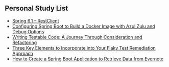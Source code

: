## Personal Study List
<!-- BLOG-POST-LIST:START -->
- [Spring 6.1 – RestClient](https://foojay.io/today/spring-6-1-restclient/)
- [Configuring Spring Boot to Build a Docker Image with Azul Zulu and Debug Options](https://foojay.io/today/configuring-spring-boot-to-build-a-docker-image-with-azul-zulu-and-debug-options/)
- [Writing Testable Code: A Journey Through Consideration and Refactoring](https://foojay.io/today/writing-testable-code-a-journey-through-consideration-and-refactoring/)
- [Three Key Elements to Incorporate into Your Flaky Test Remediation Approach](https://foojay.io/today/three-key-elements-to-incorporate-into-your-flaky-test-remediation-approach/)
- [How to Create a Spring Boot Application to Retrieve Data from Evernote](https://foojay.io/today/how-to-create-a-spring-boot-application-to-retrieve-data-from-evernote/)
<!-- BLOG-POST-LIST:END -->  
